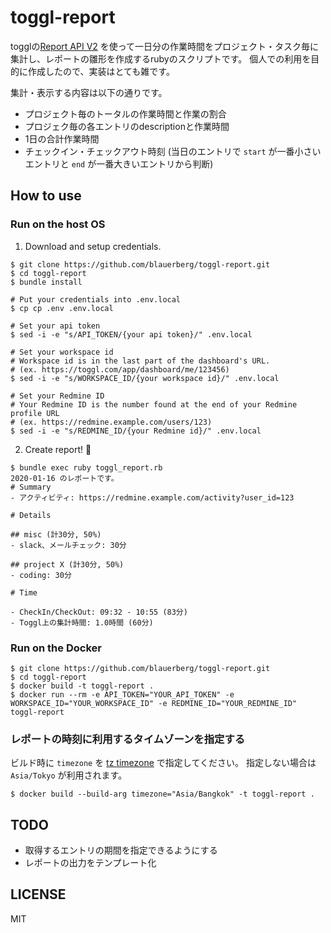 # toggl-report

togglの[Report API V2](https://github.com/toggl/toggl_api_docs/blob/master/reports.md) を使って一日分の作業時間をプロジェクト・タスク毎に集計し、レポートの雛形を作成するrubyのスクリプトです。
個人での利用を目的に作成したので、実装はとても雑です。

集計・表示する内容は以下の通りです。
- プロジェクト毎のトータルの作業時間と作業の割合
- プロジェク毎の各エントリのdescriptionと作業時間
- 1日の合計作業時間
- チェックイン・チェックアウト時刻 (当日のエントリで `start` が一番小さいエントリと `end` が一番大きいエントリから判断)

## How to use

### Run on the host OS

1. Download and setup credentials.
```
$ git clone https://github.com/blauerberg/toggl-report.git
$ cd toggl-report
$ bundle install

# Put your credentials into .env.local
$ cp cp .env .env.local

# Set your api token
$ sed -i -e "s/API_TOKEN/{your api token}/" .env.local

# Set your workspace id
# Workspace id is in the last part of the dashboard's URL.
# (ex. https://toggl.com/app/dashboard/me/123456)
$ sed -i -e "s/WORKSPACE_ID/{your workspace id}/" .env.local

# Set your Redmine ID
# Your Redmine ID is the number found at the end of your Redmine profile URL
# (ex. https://redmine.example.com/users/123)
$ sed -i -e "s/REDMINE_ID/{your Redmine id}/" .env.local
```

2. Create report! :slightly_smiling_face:
```
$ bundle exec ruby toggl_report.rb
2020-01-16 のレポートです。
# Summary
- アクティビティ: https://redmine.example.com/activity?user_id=123

# Details

## misc (計30分, 50%)
- slack、メールチェック: 30分

## project X (計30分, 50%)
- coding: 30分

# Time

- CheckIn/CheckOut: 09:32 - 10:55 (83分)
- Toggl上の集計時間: 1.0時間 (60分)
```

### Run on the Docker

```
$ git clone https://github.com/blauerberg/toggl-report.git
$ cd toggl-report
$ docker build -t toggl-report .
$ docker run --rm -e API_TOKEN="YOUR_API_TOKEN" -e WORKSPACE_ID="YOUR_WORKSPACE_ID" -e REDMINE_ID="YOUR_REDMINE_ID" toggl-report
```

### レポートの時刻に利用するタイムゾーンを指定する

ビルド時に `timezone` を [tz timezone](https://en.wikipedia.org/wiki/Tz_database) で指定してください。
指定しない場合は `Asia/Tokyo` が利用されます。

```
$ docker build --build-arg timezone="Asia/Bangkok" -t toggl-report .
```

## TODO
- 取得するエントリの期間を指定できるようにする
- レポートの出力をテンプレート化

## LICENSE

MIT
